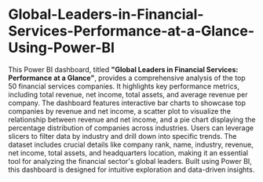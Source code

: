 # Global-Leaders-in-Financial-Services-Performance-at-a-Glance-Using-Power-BI
This Power BI dashboard, titled **"Global Leaders in Financial Services: Performance at a Glance"**, provides a comprehensive analysis of the top 50 financial services companies. It highlights key performance metrics, including total revenue, net income, total assets, and average revenue per company. The dashboard features interactive bar charts to showcase top companies by revenue and net income, a scatter plot to visualize the relationship between revenue and net income, and a pie chart displaying the percentage distribution of companies across industries. Users can leverage slicers to filter data by industry and drill down into specific trends. The dataset includes crucial details like company rank, name, industry, revenue, net income, total assets, and headquarters location, making it an essential tool for analyzing the financial sector's global leaders. Built using Power BI, this dashboard is designed for intuitive exploration and data-driven insights.
